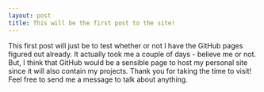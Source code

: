 ```yaml
---
layout: post
title: This will be the first post to the site!
---
```


This first post will just be to test whether or not I have the GitHub pages figured out already. It actually took me a couple of days - believe me or not. But, I think that GitHub would be a sensible page to host my personal site since it will also contain my projects. Thank you for taking the time to visit! Feel free to send me a message to talk about anything.

